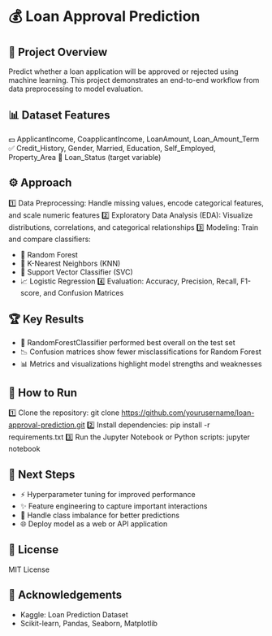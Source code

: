 💰 Loan Approval Prediction 
==========================================================

📄 Project Overview
------------------
Predict whether a loan application will be approved or rejected
using machine learning. This project demonstrates an end-to-end workflow
from data preprocessing to model evaluation.

📊 Dataset Features
------------------
💵 ApplicantIncome, CoapplicantIncome, LoanAmount, Loan_Amount_Term
✅ Credit_History, Gender, Married, Education, Self_Employed, Property_Area
🎯 Loan_Status (target variable)

⚙️ Approach
-----------
1️⃣ Data Preprocessing: Handle missing values, encode categorical features, and scale numeric features 
2️⃣ Exploratory Data Analysis (EDA): Visualize distributions, correlations, and categorical relationships 
3️⃣ Modeling: Train and compare classifiers:
   - 🌲 Random Forest
   - 🔢 K-Nearest Neighbors (KNN)
   - 🧩 Support Vector Classifier (SVC)
   - 📈 Logistic Regression
4️⃣ Evaluation: Accuracy, Precision, Recall, F1-score, and Confusion Matrices

🏆 Key Results
-------------
- 🌟 RandomForestClassifier performed best overall on the test set
- 📉 Confusion matrices show fewer misclassifications for Random Forest
- 📊 Metrics and visualizations highlight model strengths and weaknesses

🚀 How to Run
------------
1️⃣ Clone the repository:
   git clone https://github.com/yourusername/loan-approval-prediction.git
2️⃣ Install dependencies:
   pip install -r requirements.txt
3️⃣ Run the Jupyter Notebook or Python scripts:
   jupyter notebook

🔧 Next Steps
------------
- ⚡ Hyperparameter tuning for improved performance
- ✨ Feature engineering to capture important interactions
- 🔄 Handle class imbalance for better predictions
- 🌐 Deploy model as a web or API application

📜 License
-----------
MIT License

🙏 Acknowledgements
------------------
- Kaggle: Loan Prediction Dataset
- Scikit-learn, Pandas, Seaborn, Matplotlib
